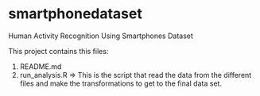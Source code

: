 # smartphonedataset

Human Activity Recognition Using Smartphones Dataset

This project contains this files:

1) README.md
2) run_analysis.R => This is the script that read the data from the different files and make the transformations to get to the final data set.
